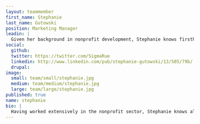 ```yaml
---
layout: teammember
first_name: Stephanie
last_name: Gutowski
position: Marketing Manager
leadin: |
  Given her background in nonprofit development, Stephanie knows firsthand the problems that progressive organizations face when it comes to getting the technology they need. She loves being part of the solution at ThinkShout. She also loves video games.
social:
  github:
  twitter: https://twitter.com/SigmaRue
  linkedin: http://www.linkedin.com/pub/stephanie-gutowski/13/505/79b/
  drupal:
image:
  small: team/small/stephanie.jpg
  medium: team/medium/stephanie.jpg
  large: team/large/stephanie.jpg
published: true
name: stephanie
bio: |
  Having worked extensively in the nonprofit sector, Stephanie knows all too well that keeping your technology up to date and accessible to your constituents is hard to prioritize when working on a tight budget. She has a BA from Gonzaga University and spent three years in freelance video production and content editing for independent online press. She eventually found herself in the nonprofit world, where she spearheaded a social media campaign and developed a communications plan for Families Forward in Southern California. Through this experience, Stephanie developed a great appreciation for open source tools that help nonprofits better engage their constituents and she continues to be an advocate for nonprofit technology. Unlike Inigo Montoya, Stephanie fences left-handed.
---
```

